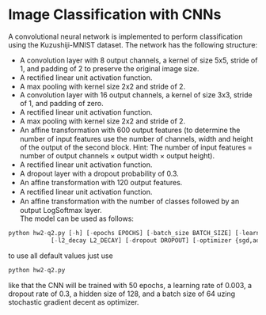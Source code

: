 # Image Classification with CNNs
A convolutional neural network is implemented to perform classification using the Kuzushiji-MNIST dataset. The network has the following structure:
-  A convolution layer with 8 output channels, a kernel of size 5x5, stride of 1, and padding of 2 to preserve the original image size.
- A rectiﬁed linear unit activation function.
- A max pooling with kernel size 2x2 and stride of 2.
- A convolution layer with 16 output channels, a kernel of size 3x3, stride of 1, and padding of zero.
- A rectiﬁed linear unit activation function.
- A max pooling with kernel size 2x2 and stride of 2.
- An aﬃne transformation with 600 output features (to determine the number of input features use the number of channels, width and height of the output of the second block. Hint: The number of input 
features = number of output channels × output width × output height).
- A rectiﬁed linear unit activation function.
- A dropout layer with a dropout probability of 0.3.
- An aﬃne transformation with 120 output features.
- A rectiﬁed linear unit activation function.
- An aﬃne transformation with the number of classes followed by an output LogSoftmax layer.\
The model can be used as follows:

```python
python hw2-q2.py [-h] [-epochs EPOCHS] [-batch_size BATCH_SIZE] [-learning_rate LEARNING_RATE] 
			[-l2_decay L2_DECAY] [-dropout DROPOUT] [-optimizer {sgd,adam}]
```

to use all default values just use

```python
python hw2-q2.py
```

like that the CNN will be trained with 50 epochs, a learning rate of 0.003, a dropout rate of 0.3, a hidden size of 128, and a batch size of 64 uzing stochastic gradient decent as optimizer.

